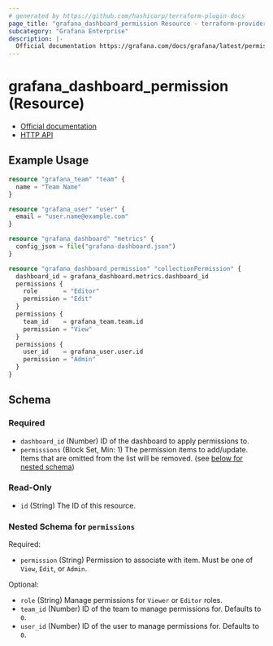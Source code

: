 ```yaml
---
# generated by https://github.com/hashicorp/terraform-plugin-docs
page_title: "grafana_dashboard_permission Resource - terraform-provider-grafana"
subcategory: "Grafana Enterprise"
description: |-
  Official documentation https://grafana.com/docs/grafana/latest/permissions/dashboard_folder_permissions/HTTP API https://grafana.com/docs/grafana/latest/http_api/dashboard_permissions/
---
```


# grafana_dashboard_permission (Resource)

* [Official documentation](https://grafana.com/docs/grafana/latest/permissions/dashboard_folder_permissions/)
* [HTTP API](https://grafana.com/docs/grafana/latest/http_api/dashboard_permissions/)

## Example Usage

```terraform
resource "grafana_team" "team" {
  name = "Team Name"
}

resource "grafana_user" "user" {
  email = "user.name@example.com"
}

resource "grafana_dashboard" "metrics" {
  config_json = file("grafana-dashboard.json")
}

resource "grafana_dashboard_permission" "collectionPermission" {
  dashboard_id = grafana_dashboard.metrics.dashboard_id
  permissions {
    role       = "Editor"
    permission = "Edit"
  }
  permissions {
    team_id    = grafana_team.team.id
    permission = "View"
  }
  permissions {
    user_id    = grafana_user.user.id
    permission = "Admin"
  }
}
```

<!-- schema generated by tfplugindocs -->
## Schema

### Required

- `dashboard_id` (Number) ID of the dashboard to apply permissions to.
- `permissions` (Block Set, Min: 1) The permission items to add/update. Items that are omitted from the list will be removed. (see [below for nested schema](#nestedblock--permissions))

### Read-Only

- `id` (String) The ID of this resource.

<a id="nestedblock--permissions"></a>
### Nested Schema for `permissions`

Required:

- `permission` (String) Permission to associate with item. Must be one of `View`, `Edit`, or `Admin`.

Optional:

- `role` (String) Manage permissions for `Viewer` or `Editor` roles.
- `team_id` (Number) ID of the team to manage permissions for. Defaults to `0`.
- `user_id` (Number) ID of the user to manage permissions for. Defaults to `0`.


